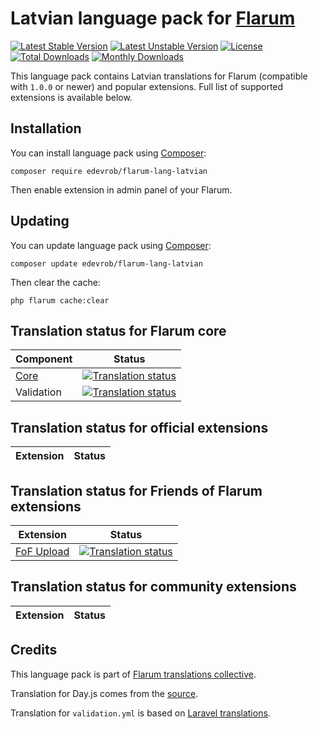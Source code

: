 # Latvian language pack for [Flarum](https://flarum.org/)

[![Latest Stable Version](https://img.shields.io/packagist/v/edevrob/flarum-lang-latvian?color=success&label=stable)](https://packagist.org/packages/edevrob/flarum-lang-latvian) 
[![Latest Unstable Version](https://img.shields.io/packagist/v/edevrob/flarum-lang-latvian?include_prereleases&label=unstable)](https://packagist.org/packages/edevrob/flarum-lang-latvian) 
[![License](https://img.shields.io/packagist/l/edevrob/flarum-lang-latvian)](https://packagist.org/packages/edevrob/flarum-lang-latvian) 
[![Total Downloads](https://img.shields.io/packagist/dt/edevrob/flarum-lang-latvian)](https://packagist.org/packages/edevrob/flarum-lang-latvian/stats) 
[![Monthly Downloads](https://img.shields.io/packagist/dm/edevrob/flarum-lang-latvian)](https://packagist.org/packages/edevrob/flarum-lang-latvian/stats) 

This language pack contains Latvian translations for Flarum (compatible with `1.0.0` or newer) and popular extensions. Full list of supported extensions is available below.


## Installation

You can install language pack using [Composer](https://getcomposer.org/):

```console
composer require edevrob/flarum-lang-latvian
```

Then enable extension in admin panel of your Flarum.


## Updating

You can update language pack using [Composer](https://getcomposer.org/):

```console
composer update edevrob/flarum-lang-latvian
```

Then clear the cache:

```console
php flarum cache:clear
```


## Translation status for Flarum core

| Component | Status |
| --- | --- |
| [Core](https://github.com/flarum/core) | [![Translation status](https://weblate.rob006.net/widgets/flarum/lv/core/svg-badge.svg)](https://weblate.rob006.net/projects/flarum/core/lv/) |
| Validation | [![Translation status](https://weblate.rob006.net/widgets/flarum/lv/validation/svg-badge.svg)](https://weblate.rob006.net/projects/flarum/validation/lv/) |


## Translation status for official extensions

<!-- flarum-extensions-list-start -->

| Extension | Status |
| --- | --- |

<!-- flarum-extensions-list-stop -->


## Translation status for Friends of Flarum extensions

<!-- fof-extensions-list-start -->

| Extension | Status |
| --- | --- |
| [FoF Upload](https://github.com/FriendsOfFlarum/upload) | [![Translation status](https://weblate.rob006.net/widgets/flarum/lv/fof-upload/svg-badge.svg)](https://weblate.rob006.net/projects/flarum/fof-upload/lv/) |

<!-- fof-extensions-list-stop -->


## Translation status for community extensions

<!-- various-extensions-list-start -->

| Extension | Status |
| --- | --- |

<!-- various-extensions-list-stop -->


## Credits

This language pack is part of [Flarum translations collective](https://github.com/rob006-software/flarum-translations).

Translation for Day.js comes from the [source](https://github.com/iamkun/dayjs/blob/v1.10.4/src/locale/lv.js).

Translation for `validation.yml` is based on [Laravel translations](https://github.com/Laravel-Lang/lang/blob/8.1.3/src/lv/validation.php).
